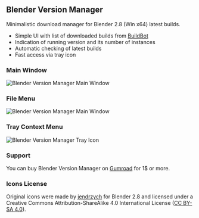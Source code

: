 ## Blender Version Manager
Minimalistic download manager for Blender 2.8 (Win x64) latest builds.

* Simple UI with list of downloaded builds from [BuildBot](https://builder.blender.org/download/)
* Indication of running version and its number of instances
* Automatic checking of latest builds
* Fast access via tray icon

### Main Window
![Blender Version Manager Main Window](https://i.imgur.com/VKLWqwM.png)

### File Menu
![Blender Version Manager Main Window](https://i.imgur.com/hAxqp7s.png)

### Tray Context Menu
![Blender Version Manager Tray Icon](https://i.imgur.com/gHHU09Y.png)

### Support
You can buy Blender Version Manager on [Gumroad](https://gumroad.com/products/jyIzM) for 1$ or more.

### Icons License
Original icons were made by [jendrzych](https://devtalk.blender.org/t/new-icons-for-blender-2-8/4651) for Blender 2.8 and licensed under a Creative Commons Attribution-ShareAlike 4.0 International License ([CC BY-SA 4.0](https://creativecommons.org/licenses/by-sa/4.0/)).
